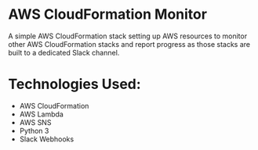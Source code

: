 # AWS CloudFormation Monitor
A simple AWS CloudFormation stack setting up AWS resources 
to monitor other AWS CloudFormation stacks and report
progress as those stacks are built to a dedicated Slack 
channel.

# Technologies Used:
* AWS CloudFormation
* AWS Lambda
* AWS SNS
* Python 3
* Slack Webhooks


